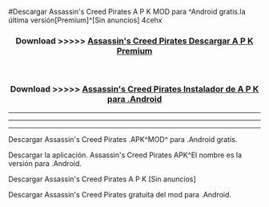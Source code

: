 #Descargar Assassin's Creed Pirates A P K MOD para ^Android gratis.la última versión[Premium]^[Sin anuncios] 4cehx



<div align="center">
<h3>Download >>>>> <a href="https://es-web.web.app/?es= ${title}">Assassin's Creed Pirates Descargar A P K Premium</a></h3><br>

<h3>Download >>>>> <a href="https://es-web.web.app/?es= ${title}">Assassin's Creed Pirates Instalador de A P K para .Android</a></h3>
</div>


----------------------------------------------------------

----------------------------------------------------------

----------------------------------------------------------

Descargar Assassin's Creed Pirates .APK^MOD^ para .Android gratis.

Descargar la aplicación. Assassin's Creed Pirates APK^El nombre es la versión para .Android.

Descargar Assassin's Creed Pirates A P K [Sin anuncios]

Descargar Assassin's Creed Pirates gratuita del mod para .Android.